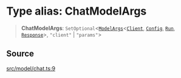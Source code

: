 # Type alias: ChatModelArgs

> **ChatModelArgs**: `SetOptional`\<[`ModelArgs`](../interfaces/ModelArgs.md)\<[`Client`](../namespaces/Model/namespaces/Chat/type-aliases/Client.md), [`Config`](../namespaces/Model/namespaces/Chat/interfaces/Config.md), [`Run`](../namespaces/Model/namespaces/Chat/interfaces/Run.md), [`Response`](../namespaces/Model/namespaces/Chat/interfaces/Response.md)\>, `"client"` \| `"params"`\>

## Source

[src/model/chat.ts:9](https://github.com/dexaai/llm-tools/blob/2b78745/src/model/chat.ts#L9)
